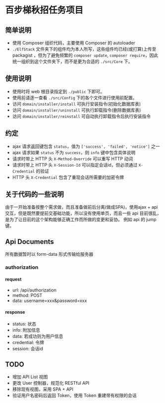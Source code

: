 # 百步梯秋招任务项目
## 简单说明
* 使用 Composer 组织代码，主要使用 Composer 的 autoloader
* `./ElfStack` 文件夹下的组件均为本人所写，这些组件均已经(或打算)上传至 packagist ，但为了避免频繁的 `composer update`, `composer require`，因此统一组织到这个文件夹下，而不是更为合适的 `./src/Core` 下。

## 使用说明
* 使用时将 web 根目录指定到 `./public` 下即可。
* 使用前请逐一查看 `./src/Config` 下的各个文件进行使用前配置。
* 访问 `domain/installer/install` 可执行安装指令(初始化数据库表)
* 访问 `domain/installer/uninstall` 可执行卸载指令(删除数据库表)
* 访问 `domain/installer/reinstall` 可自动执行卸载指令后执行安装指令

## 约定
* ajax 请求返回键包含 `status`，值为 `['success', 'failed', 'notice']` 之一
* ajax 请求如果 `status` 不为 `success`，则 `info` 键中包含具体说明
* 请求时带上 HTTP 头 `X-Method-Override` 可以重写 HTTP 动词
* 请求时带上 HTTP 头 `X-Session-Id` 可以指定会话id，但必须通过 `X-Credential` 的验证
* HTTP 头 `X-Credential` 包含了重现会话所需要的加密令牌

## 关于代码的一些说明
 由于一开始准备按整个需求做，而且准备做前后分离(做成SPA)，使用ajax + api 交互，但是既然要提前交基础功能，所以没有使用单页，而且一些 api 目前很乱，是为了让目前的这个架构能够正确工作而所做的变更和妥协。 例如 api 的 jump 键。

## Api Documents
 所有数据暂时以 form-data 形式传输给服务器
### authorization
#### request
 * url: /api/authorization
 * method: POST
 * data: username=xxx&password=xxx

#### response
 * status: 状态
 * info: 附加信息
 * data: 若成功则为用户信息
 * credential: 令牌
 * session: 会话id


## TODO
 * 增加 API List 视图
 * 更改 User 控制器，规范化 RESTful API
 * 移除现有视图，采用 SPA + API
 * 验证用户名密码后返回 Token，使用 Token 重建带有权限的会话
